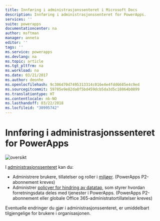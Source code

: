 ```yaml
---
title: Innføring i administrasjonssenteret i Microsoft Docs
description: Innføring i administrasjonssenteret for PowerApps.
services: ''
suite: powerapps
documentationcenter: na
author: msftman
manager: anneta
editor: ''
tags: ''
ms.service: powerapps
ms.devlang: na
ms.topic: article
ms.tgt_pltfrm: na
ms.workload: na
ms.date: 03/21/2017
ms.author: deonhe
ms.openlocfilehash: 9c306d70d7495313314c016e4e4fdd6685e4c9ed
ms.sourcegitcommit: 59785e9e82da8f5bd459dcb5da3d5c18064b0899
ms.translationtype: HT
ms.contentlocale: nb-NO
ms.lasthandoff: 03/22/2018
ms.locfileid: "30995742"
---
```

# <a name="introduction-to-the-admin-center-for-powerapps"></a>Innføring i administrasjonssenteret for PowerApps
![oversikt](./media/introduction-to-the-admin-center/overview.png)  

I [administrasjonssenteret](https://admin.powerapps.com) kan du:

* Administrere brukere, tillatelser og roller i [miljøer](environments-administration.md). (PowerApps P2-abonnement kreves)
* Administrer [policyer for hindring av datatap](prevent-data-loss.md), som styrer hvordan forretningsdata deles med tjenester i PowerApps. (PowerApps P2-abonnement eller globale Office 365-administratortillatelser kreves)

Eventuelle endringer du gjør i administrasjonssenteret, er umiddelbart tilgjengelige for brukere i organisasjonen.     

